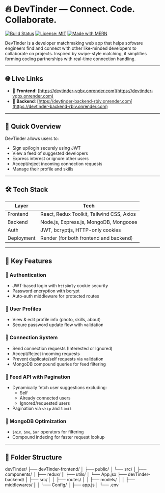 # 🔥 DevTinder — Connect. Code. Collaborate.

[![Build Status](https://img.shields.io/badge/build-passing-brightgreen)](https://render.com)
[![License: MIT](https://img.shields.io/badge/license-MIT-blue)](LICENSE)
[![Made with MERN](https://img.shields.io/badge/Made%20with-MERN-8B63E7.svg)](#)

DevTinder is a developer matchmaking web app that helps software engineers find and connect with other like-minded developers to collaborate on projects. Inspired by swipe-style matching, it simplifies forming coding partnerships with real-time connection handling.

---

## 🌐 Live Links

- 🔗 **Frontend**: [https://devtinder-vqbx.onrender.com](https://devtinder-vqbx.onrender.com)  
- 🔗 **Backend**: [https://devtinder-backend-rbiv.onrender.com](https://devtinder-backend-rbiv.onrender.com)

---

## 🧠 Quick Overview

DevTinder allows users to:
- Sign up/login securely using JWT
- View a feed of suggested developers
- Express interest or ignore other users
- Accept/reject incoming connection requests
- Manage their profile and skills

---

## 🛠️ Tech Stack

| Layer     | Tech                                             |
|-----------|--------------------------------------------------|
| Frontend  | React, Redux Toolkit, Tailwind CSS, Axios        |
| Backend   | Node.js, Express.js, MongoDB, Mongoose           |
| Auth      | JWT, bcryptjs, HTTP-only cookies                 |
| Deployment| Render (for both frontend and backend)           |

---

## 🔑 Key Features

### 🔐 Authentication
- JWT-based login with `httpOnly` cookie security
- Password encryption with bcrypt
- Auto-auth middleware for protected routes

### 👤 User Profiles
- View & edit profile info (photo, skills, about)
- Secure password update flow with validation

### 🤝 Connection System
- Send connection requests (Interested or Ignored)
- Accept/Reject incoming requests
- Prevent duplicate/self requests via validation
- MongoDB compound queries for feed filtering

### 📡 Feed API with Pagination
- Dynamically fetch user suggestions excluding:
  - Self
  - Already connected users
  - Ignored/requested users
- Pagination via `skip` and `limit`

### 🧠 MongoDB Optimization
- `$nin`, `$ne`, `$or` operators for filtering
- Compound indexing for faster request lookup

---

## 📂 Folder Structure

devTinder/
├── devTinder-frontend/
│ ├── public/
│ └── src/
│ ├── components/
│ ├── redux/
│ ├── utils/
│ └── App.jsx
├── devTinder-backend/
│ ├── src/
│ │ ├── routes/
│ │ ├── models/
│ │ ├── middlewares/
│ │ └── Config/
│ ├── app.js
│ └── .env

